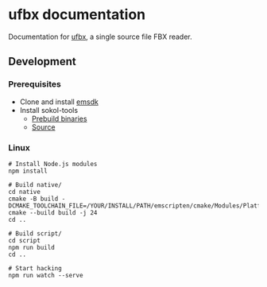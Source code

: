 # ufbx documentation

Documentation for [ufbx](https://github.com/bqqbarbhg/ufbx), a single source file FBX reader.

## Development

### Prerequisites

  - Clone and install [emsdk](https://github.com/emscripten-core/emsdk)
  - Install sokol-tools
    - [Prebuild binaries](https://github.com/floooh/sokol-tools-bin)
    - [Source](https://github.com/floooh/sokol-tools)

### Linux

```
# Install Node.js modules
npm install

# Build native/
cd native
cmake -B build -DCMAKE_TOOLCHAIN_FILE=/YOUR/INSTALL/PATH/emscripten/cmake/Modules/Platform/Emscripten.cmake
cmake --build build -j 24
cd ..

# Build script/
cd script
npm run build
cd ..

# Start hacking
npm run watch --serve
```
